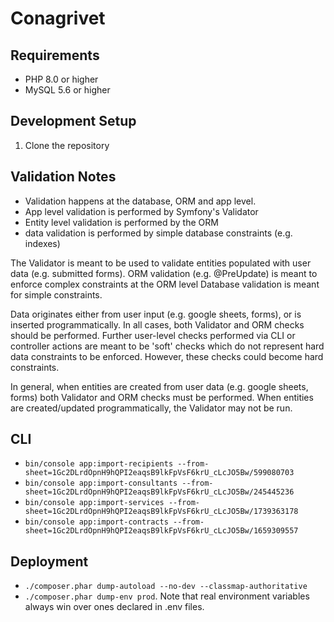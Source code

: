 Conagrivet
======================

## Requirements
- PHP 8.0 or higher
- MySQL 5.6 or higher

## Development Setup
1. Clone the repository


## Validation Notes
- Validation happens at the database, ORM and app level.
- App level validation is performed by Symfony's Validator
- Entity level validation is performed by the ORM
- data validation is performed by simple database constraints (e.g. indexes)

The Validator is meant to be used to validate entities populated with user data (e.g. submitted forms).
ORM validation (e.g. @PreUpdate) is meant to enforce complex constraints at the ORM level
Database validation is meant for simple constraints.

Data originates either from user input (e.g. google sheets, forms), or is inserted programmatically.
In all cases, both Validator and ORM checks should be performed.
Further user-level checks performed via CLI or controller actions are meant to be 'soft' checks which do not
represent hard data constraints to be enforced. However, these checks could become hard constraints.

In general, when entities are created from user data (e.g. google sheets, forms) both Validator and ORM checks
must be performed. When entities are created/updated programmatically, the Validator may not be run.

## CLI
- `bin/console app:import-recipients --from-sheet=1Gc2DLrdOpnH9hQPI2eaqsB9lkFpVsF6krU_cLcJO5Bw/599080703`
- `bin/console app:import-consultants --from-sheet=1Gc2DLrdOpnH9hQPI2eaqsB9lkFpVsF6krU_cLcJO5Bw/245445236`
- `bin/console app:import-services --from-sheet=1Gc2DLrdOpnH9hQPI2eaqsB9lkFpVsF6krU_cLcJO5Bw/1739363178`
- `bin/console app:import-contracts --from-sheet=1Gc2DLrdOpnH9hQPI2eaqsB9lkFpVsF6krU_cLcJO5Bw/1659309557` 


## Deployment
- `./composer.phar dump-autoload --no-dev --classmap-authoritative`
- `./composer.phar dump-env prod`. Note that real environment variables always win over ones declared in .env files.
